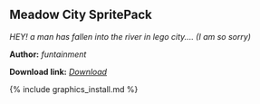 ## Meadow City SpritePack
*HEY! a man has fallen into the river in lego city....  (I am so sorry)*

**Author:** *funtainment*

 **Download link:** *[Download](https://drive.google.com/file/d/1kbGWh5o3Si03nYZs1k15lj9fvcWPaje0/view?usp=sharing)*

{% include graphics_install.md %}
